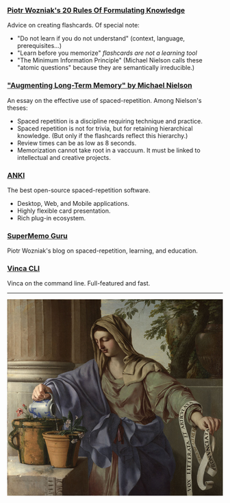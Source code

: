 ### [Piotr Wozniak's 20 Rules Of Formulating Knowledge](https://super-memory.com/articles/20rules.htm)

Advice on creating flashcards.
Of special note:

- "Do not learn if you do not understand" (context, language, prerequisites...)
- "Learn before you memorize" *flashcards are not a learning tool*
- "The Minimum Information Principle" (Michael Nielson calls these "atomic questions" because they are semantically irreducible.)

### ["Augmenting Long-Term Memory" by Michael Nielson](http://augmentingcognition.com/ltm.html)

An essay on the effective use of spaced-repetition. Among Nielson's theses:

- Spaced repetition is a discipline requiring technique and practice.
- Spaced repetition is not for trivia, but for retaining hierarchical knowledge. (But only if the flashcards
reflect this hierarchy.)
- Review times can be as low as 8 seconds.
- Memorization cannot take root in a vaccuum. It must be linked to intellectual and creative projects.

### [ANKI](https://apps.ankiweb.net/)

The best open-source spaced-repetition software.

- Desktop, Web, and Mobile applications.
- Highly flexible card presentation.
- Rich plug-in ecosystem. 

### [SuperMemo Guru](https://supermemo.guru/wiki/SuperMemo_Guru)

Piotr Wozniak's blog on spaced-repetition, learning, and education.

### [Vinca CLI](https://github.com/oscarlaird/vinca_CLI)

Vinca on the command line. Full-featured and fast.

-------------------------------------------------------------------------------------------

!["Allegory of Grammar"](./assets/laurent-de-la-hyre-allegory-of-grammar.jpg "Allegory of Grammar by Laurent de la Hyre, National Gallery, London.")
